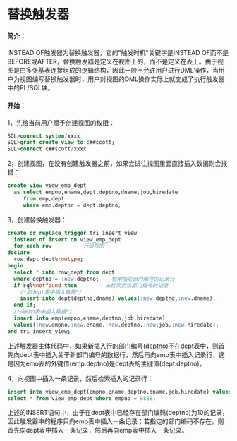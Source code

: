 # 替换触发器
#### 简介：
INSTEAD OF触发器为替换触发器，它的"触发时机"关键字是INSTEAD OF而不是BEFORE或AFTER，替换触发器是定义在视图上的，而不是定义在表上。由于视图是由多张基表连接组成的逻辑结构，因此一般不允许用户进行DML操作，当用户为视图编写替换触发器时，用户对视图的DML操作实际上就变成了执行触发器中的PL/SQL块。

#### 开始：
1，先给当前用户赋予创建视图的权限：
``` sql
SQL>connect system/xxxx
SQL>grant create view to c##scott;
SQL>connect c##scott/xxxx
```
2，创建视图，在没有创建触发器之前，如果尝试往视图里面直接插入数据则会报错：
``` sql
create view view_emp_dept
  as select empno,ename,dept.deptno,dname,job,hiredate
     from emp,dept 
     where emp.deptno = dept.deptno;
```
3，创建替换触发器：
``` sql
create or replace trigger tri_insert_view
  instead of insert on view_emp_dept
  for each row       -- 行级视图
declare
  row_dept dept%rowtype;
begin
  select * into row_dept from dept
  where deptno = :new.deptno; -- 检索指定部门编号的记录行
  if sql%notfound then      -- 未检索到该部门编号的记录
    /*向dept表中插入数据*/
    insert into dept(deptno,dname) values(:new.deptno,:new.dname);
  end if;
  /*向emp表中插入数据*/
  insert into emp(empno,ename,deptno,job,hiredate)
  values(:new.empno,:new.ename,:new.deptno,:new.job,:new.hiredate);
end tri_insert_view;
```
上述触发器主体代码中，如果新插入行的部门编号(deptno)不在dept表中，则首先向dept表中插入关于新部门编号的数据行，然后再向emp表中插入记录行，这是因为emo表的外键值(emp.deptno)是dept表的主键值(dept.deptno)。

4，向视图中插入一条记录，然后检索插入的记录行：
``` sql
insert into view_emp_dept(empno,ename,deptno,dname,job,hiredate) values(8888,'东方',10,'ACCOUNTING','CASHIER',sysdate);
select * from view_emp_dept where empno = 8888;
```
上述的INSERT语句中，由于在dept表中已经存在部门编码(deptno)为10的记录，因此触发器中的程序只向emp表中插入一条记录；若指定的部门编码不存在，则首先向dept表中插入一条记录，然后再向emp表中插入一条记录。
